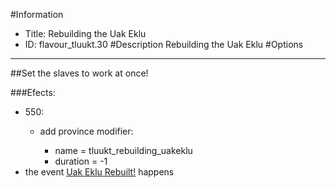 #Information
 - Title: Rebuilding the Uak Eklu
 - ID: flavour_tluukt.30
#Description
Rebuilding the Uak Eklu
#Options

___
##Set the slaves to work at once!

###Efects:<ul><li>550:</li><ul><li>add province modifier:</li><ul><li>name = tluukt_rebuilding_uakeklu</li><li>duration = -1</li></ul></ul><li>the event [Uak Eklu Rebuilt!](../events/uak_eklu_rebuilt.md) happens</li></ul>
